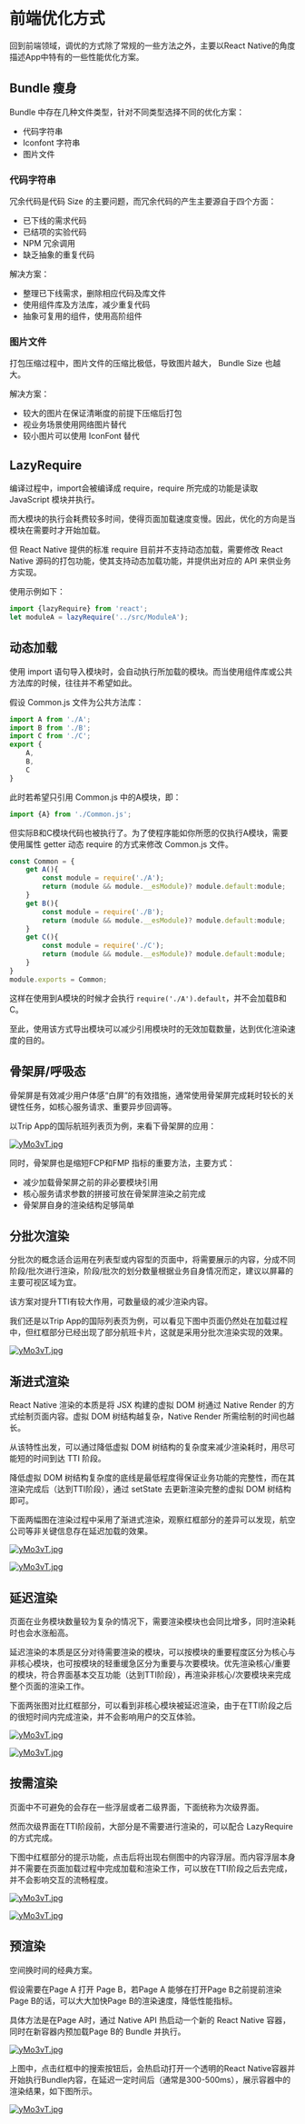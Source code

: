 # 前端优化方式
回到前端领域，调优的方式除了常规的一些方法之外，主要以React Native的角度描述App中特有的一些性能优化方案。

## Bundle 瘦身
Bundle 中存在几种文件类型，针对不同类型选择不同的优化方案：
- 代码字符串
- Iconfont 字符串
- 图片文件

### 代码字符串
冗余代码是代码 Size 的主要问题，而冗余代码的产生主要源自于四个方面：
- 已下线的需求代码
- 已结项的实验代码
- NPM 冗余调用
- 缺乏抽象的重复代码

解决方案：
- 整理已下线需求，删除相应代码及库文件
- 使用组件库及方法库，减少重复代码
- 抽象可复用的组件，使用高阶组件

### 图片文件
打包压缩过程中，图片文件的压缩比极低，导致图片越大， Bundle Size 也越大。

解决方案：
- 较大的图片在保证清晰度的前提下压缩后打包
- 视业务场景使用网络图片替代
- 较小图片可以使用 IconFont 替代

## LazyRequire
编译过程中，import会被编译成 require，require 所完成的功能是读取JavaScript 模块并执行。

而大模块的执行会耗费较多时间，使得页面加载速度变慢。因此，优化的方向是当模块在需要时才开始加载。

但 React Native 提供的标准 require 目前并不支持动态加载，需要修改 React Native 源码的打包功能，使其支持动态加载功能，并提供出对应的 API 来供业务方实现。

使用示例如下：
```javascript
import {lazyRequire} from 'react';
let moduleA = lazyRequire('../src/ModuleA');
```

## 动态加载
使用 import 语句导入模块时，会自动执行所加载的模块。而当使用组件库或公共方法库的时候，往往并不希望如此。

假设 Common.js 文件为公共方法库：

```javascript
import A from './A';
import B from './B';
import C from './C';
export {
    A,
    B,
    C
}
```

此时若希望只引用 Common.js 中的A模块，即：
```javascript
import {A} from './Common.js';
```

但实际B和C模块代码也被执行了。为了使程序能如你所愿的仅执行A模块，需要使用属性 getter 动态 require 的方式来修改 Common.js 文件。

```javascript
const Common = {
    get A(){
        const module = require('./A');
        return (module && module.__esModule)? module.default:module;
    }
    get B(){
        const module = require('./B');
        return (module && module.__esModule)? module.default:module;
    }
    get C(){
        const module = require('./C');
        return (module && module.__esModule)? module.default:module;
    }
}
module.exports = Common;
```

这样在使用到A模块的时候才会执行 `require('./A').default`，并不会加载B和C。

至此，使用该方式导出模块可以减少引用模块时的无效加载数量，达到优化渲染速度的目的。

## 骨架屏/呼吸态
骨架屏是有效减少用户体感“白屏”的有效措施，通常使用骨架屏完成耗时较长的关键性任务，如核心服务请求、重要异步回调等。

以Trip App的国际航班列表页为例，来看下骨架屏的应用：

[![yMo3vT.jpg](https://s3.ax1x.com/2021/02/03/yMo3vT.jpg)](https://imgchr.com/i/yMo3vT)

同时，骨架屏也是缩短FCP和FMP 指标的重要方法，主要方式：
- 减少加载骨架屏之前的非必要模块引用
- 核心服务请求参数的拼接可放在骨架屏渲染之前完成
- 骨架屏自身的渲染结构足够简单

## 分批次渲染
分批次的概念适合运用在列表型或内容型的页面中，将需要展示的内容，分成不同阶段/批次进行渲染，阶段/批次的划分数量根据业务自身情况而定，建议以屏幕的主要可视区域为宜。

该方案对提升TTI有较大作用，可数量级的减少渲染内容。

我们还是以Trip App的国际列表页为例，可以看见下图中页面仍然处在加载过程中，但红框部分已经出现了部分航班卡片，这就是采用分批次渲染实现的效果。

[![yMo3vT.jpg](https://cdn.nlark.com/yuque/0/2021/png/2487128/1611655728681-404bbc43-77d5-47de-8bb8-43f7e9a8b3f8.png?x-oss-process=image%2Fresize%2Cw_622)](https://cdn.nlark.com/yuque/0/2021/png/2487128/1611655728681-404bbc43-77d5-47de-8bb8-43f7e9a8b3f8.png?x-oss-process=image%2Fresize%2Cw_622)


## 渐进式渲染
React Native 渲染的本质是将 JSX 构建的虚拟 DOM 树通过 Native Render 的方式绘制页面内容。虚拟 DOM 树结构越复杂，Native Render 所需绘制的时间也越长。

从该特性出发，可以通过降低虚拟 DOM 树结构的复杂度来减少渲染耗时，用尽可能短的时间到达 TTI 阶段。

降低虚拟 DOM 树结构复杂度的底线是最低程度得保证业务功能的完整性，而在其渲染完成后（达到TTI阶段），通过 setState 去更新渲染完整的虚拟 DOM 树结构即可。

下面两幅图在渲染过程中采用了渐进式渲染，观察红框部分的差异可以发现，航空公司等非关键信息存在延迟加载的效果。 

[![yMo3vT.jpg](https://cdn.nlark.com/yuque/0/2021/png/2487128/1611736223282-cc18163b-deea-405e-b588-2d10f607f938.png?x-oss-process=image%2Fresize%2Cw_600)](https://cdn.nlark.com/yuque/0/2021/png/2487128/1611736223282-cc18163b-deea-405e-b588-2d10f607f938.png?x-oss-process=image%2Fresize%2Cw_600)

[![yMo3vT.jpg](https://cdn.nlark.com/yuque/0/2021/png/2487128/1611736375028-066fce28-3818-4c66-8c68-79ece0e1ffdc.png?x-oss-process=image%2Fresize%2Cw_600)](https://cdn.nlark.com/yuque/0/2021/png/2487128/1611736375028-066fce28-3818-4c66-8c68-79ece0e1ffdc.png?x-oss-process=image%2Fresize%2Cw_600)

                    
## 延迟渲染
页面在业务模块数量较为复杂的情况下，需要渲染模块也会同比增多，同时渲染耗时也会水涨船高。

延迟渲染的本质是区分对待需要渲染的模块，可以按模块的重要程度区分为核心与非核心模块，也可按模块的轻重缓急区分为重要与次要模块。优先渲染核心/重要的模块，符合界面基本交互功能（达到TTI阶段），再渲染非核心/次要模块来完成整个页面的渲染工作。

下面两张图对比红框部分，可以看到非核心模块被延迟渲染，由于在TTI阶段之后的很短时间内完成渲染，并不会影响用户的交互体验。

[![yMo3vT.jpg](https://cdn.nlark.com/yuque/0/2021/png/2487128/1611737605102-737b72be-92a0-4c95-9490-f6490772aed8.png?x-oss-process=image%2Fresize%2Cw_600)](https://cdn.nlark.com/yuque/0/2021/png/2487128/1611737605102-737b72be-92a0-4c95-9490-f6490772aed8.png?x-oss-process=image%2Fresize%2Cw_600)             

[![yMo3vT.jpg](https://cdn.nlark.com/yuque/0/2021/png/2487128/1611737680537-0ab7e7da-103c-4a39-9910-ddd444603628.png?x-oss-process=image%2Fresize%2Cw_600)](https://cdn.nlark.com/yuque/0/2021/png/2487128/1611737680537-0ab7e7da-103c-4a39-9910-ddd444603628.png?x-oss-process=image%2Fresize%2Cw_600)


## 按需渲染
页面中不可避免的会存在一些浮层或者二级界面，下面统称为次级界面。

然而次级界面在TTI阶段前，大部分是不需要进行渲染的，可以配合 LazyRequire 的方式完成。

下图中红框部分的提示功能，点击后将出现右侧图中的内容浮层。而内容浮层本身并不需要在页面加载过程中完成加载和渲染工作，可以放在TTI阶段之后去完成，并不会影响交互的流畅程度。

[![yMo3vT.jpg](https://cdn.nlark.com/yuque/0/2021/png/2487128/1611734048157-394a399e-221e-46b7-a966-ac613de8e9cc.png?x-oss-process=image%2Fresize%2Cw_600)](https://cdn.nlark.com/yuque/0/2021/png/2487128/1611734048157-394a399e-221e-46b7-a966-ac613de8e9cc.png?x-oss-process=image%2Fresize%2Cw_600)

[![yMo3vT.jpg](https://cdn.nlark.com/yuque/0/2021/png/2487128/1611734382248-a8bc20cc-25f7-4616-9488-fd8be1fd2efa.png?x-oss-process=image%2Fresize%2Cw_600)](https://cdn.nlark.com/yuque/0/2021/png/2487128/1611734382248-a8bc20cc-25f7-4616-9488-fd8be1fd2efa.png?x-oss-process=image%2Fresize%2Cw_600)

      
## 预渲染

空间换时间的经典方案。

假设需要在Page A 打开 Page B，若Page A 能够在打开Page B之前提前渲染Page B的话，可以大大加快Page B的渲染速度，降低性能指标。

具体方法是在Page A时，通过 Native API 热启动一个新的 React Native 容器，同时在新容器内预加载Page B的 Bundle 并执行。

[![yMo3vT.jpg](https://cdn.nlark.com/yuque/0/2021/png/2487128/1611738448390-cba15594-868a-44c2-b63b-87ad41288520.png?x-oss-process=image%2Fresize%2Cw_622)](https://cdn.nlark.com/yuque/0/2021/png/2487128/1611738448390-cba15594-868a-44c2-b63b-87ad41288520.png?x-oss-process=image%2Fresize%2Cw_622)


上图中，点击红框中的搜索按钮后，会热启动打开一个透明的React Native容器并开始执行Bundle内容，在延迟一定时间后（通常是300-500ms），展示容器中的渲染结果，如下图所示。

[![yMo3vT.jpg](https://cdn.nlark.com/yuque/0/2021/png/2487128/1611738482439-0b669bbc-66a8-47f7-bb80-6c8da2782a8a.png?x-oss-process=image%2Fresize%2Cw_622)](https://cdn.nlark.com/yuque/0/2021/png/2487128/1611738482439-0b669bbc-66a8-47f7-bb80-6c8da2782a8a.png?x-oss-process=image%2Fresize%2Cw_622)

